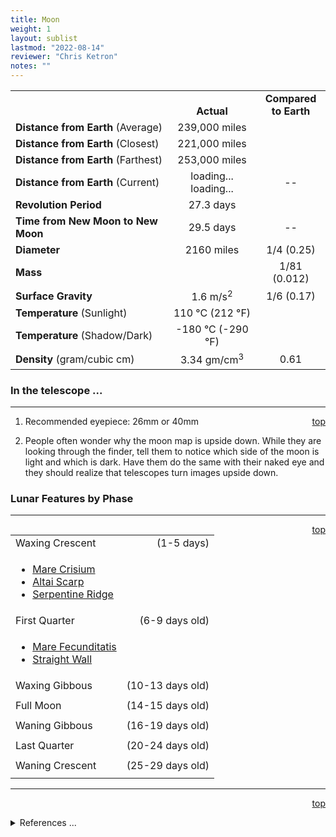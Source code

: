 ```yaml
---
title: Moon
weight: 1
layout: sublist
lastmod: "2022-08-14"
reviewer: "Chris Ketron"
notes: ""
---
```


<script src="/js/whatsup.js"></script>
<script src="/js/utils.js"></script>
<script type="text/javascript">
	var objectName ="The Moon"
    var objectDesc ="Earth's Satellite<br/>1 Lunar Day<br/><h6>706 frames, played at 24 fps = 29.45 seconds = ~1 lunar day"
	//var objectDesc ="Earth's Satellite"
    // var objectImage="moon.png" // Moon Phase Graphic
    // var objectImage="moon.jpg" // Moon
    var objectImage="lro-lunarday.gif" // new LRO animated moon
</script>
<script type="text/javascript">
	setInterval(function(){
		fetch("../../data.json")
			.then(function(response) {
				return response.json();
			})
			.then(function(data) {
				var d=new Date();
				var v=interpolate(data.Moon.earth_distance,d.valueOf()/1000);
				document.getElementById("dist_earth").innerText=au_to_mi(v).numberFormat(3)+' miles';
				document.getElementById("dist_earth_light").innerText=au_to_ls(v).timeFormat()+' light-time';
			})
			.catch(function(error) {
				console.log('error: '+error);
			});
		}, 1000);
</script>

<span style='float:right;'><div id=whatsup></div></span>

|                                    |                                         |                            |
| ---------------------------------- | :-------------------------------------: | :------------------------: |
|                                    |             <br/>**Actual**             | **Compared <br/>to Earth** |
| **Distance from Earth** (Average)  |              239,000 miles              |                            |
| **Distance from Earth** (Closest)  |              221,000 miles              |                            |
| **Distance from Earth** (Farthest) |              253,000 miles              |                            |
| **Distance from Earth** (Current)  | <span id="dist_earth">loading...</span><br /><span id="dist_earth_light">loading...</span> |             --             |
| **Revolution Period**              |                27.3 days                |                            |
| **Time from New Moon to New Moon** |                29.5 days                |             --             |
| **Diameter**                       |               2160 miles                |         1/4 (0.25)         |
| **Mass**                           |                                         |        1/81 (0.012)        |
| **Surface Gravity**                |           1.6 m/s<sup>2</sup>           |         1/6 (0.17)         |
| **Temperature** (Sunlight)         |         110 &deg;C (212 &deg;F)         |                            |
| **Temperature** (Shadow/Dark)      |        -180 &deg;C (-290 &deg;F)        |                            |
| **Density** (gram/cubic cm)        |         3.34 gm/cm<sup>3</sup>          |            0.61            |

### In the telescope ...

---
<span style='float:right;'>[top](#)</span>

1.  Recommended eyepiece:  26mm or 40mm

2.  People often wonder why the moon map is upside down. While they are looking through the finder, tell them to notice which side of the moon is light and which is dark. Have them do the same with their naked eye and they should realize that telescopes turn images upside down.

### Lunar Features by Phase

---
<span style='float:right;'>[top](#)</span>

|                                                           |            |
| :-------------------------------------------------------- | ---------: |
| Waxing Crescent&nbsp;&nbsp;&nbsp;&nbsp;&nbsp;&nbsp;&nbsp; | (1-5 days) |
| <ul><li>[Mare Crisium](../moon-mare#mare-crisium)</li><li>[Altai Scarp](../moon-mare#altai-scarp)</li><li>[Serpentine Ridge](moon-mare#serpentine-ridge)</li></ul> |    |
| First Quarter&nbsp;&nbsp;&nbsp;&nbsp;&nbsp;&nbsp;&nbsp;&nbsp;&nbsp; | (6-9 days old) |
| <ul><li>[Mare Fecunditatis](../moon-mare#mare-fecunditatis)</li><li>[Straight Wall](../moon-mare#straight-wall)</li></ul>|   |
| Waxing Gibbous | (10-13 days old) |
|                |                  |
| Full Moon&nbsp;&nbsp;&nbsp;&nbsp;&nbsp;&nbsp;&nbsp;&nbsp;&nbsp; | (14-15 days old) |
|                                                                 |                  |
| Waning Gibbous | (16-19 days old) |
|                |                  |
| Last Quarter&nbsp;&nbsp;&nbsp;&nbsp;&nbsp;&nbsp;&nbsp;&nbsp; | (20-24 days old) |
|                                                              |                  |	
| Waning Crescent | (25-29 days old) |
|                 |                  |

---
<span style='float:right;'>[top](#)</span>
<br/>
<details>
<summary>References ...</summary>

|   |   |   | 
| ------------------------------------------------------- | ---------- | -------------------------------------------------- |
| -- none --                                              |            |                                                    |
</details>
